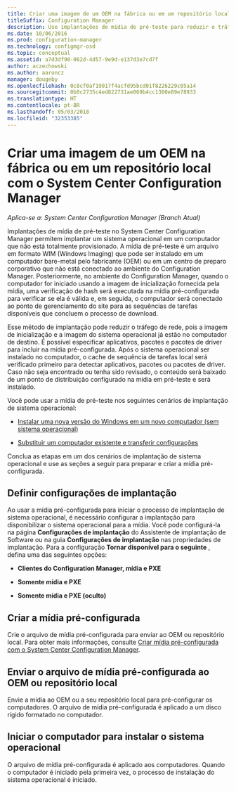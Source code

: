 ```yaml
---
title: Criar uma imagem de um OEM na fábrica ou em um repositório local
titleSuffix: Configuration Manager
description: Use implantações de mídia de pré-teste para reduzir o tráfego de rede ao implantar um sistema operacional em um computador que não está totalmente provisionado.
ms.date: 10/06/2016
ms.prod: configuration-manager
ms.technology: configmgr-osd
ms.topic: conceptual
ms.assetid: a7d3df90-062d-4d57-9e9d-e137d3e7cd7f
author: aczechowski
ms.author: aaroncz
manager: dougeby
ms.openlocfilehash: 0c8cf0af19017f4acfd95bcd01f8226229c05a14
ms.sourcegitcommit: 0b0c2735c4ed822731ae069b4cc1380e89e78933
ms.translationtype: HT
ms.contentlocale: pt-BR
ms.lasthandoff: 05/03/2018
ms.locfileid: "32353385"
---
```

# <a name="create-an-image-for-an-oem-in-factory-or-a-local-depot-with-system-center-configuration-manager"></a>Criar uma imagem de um OEM na fábrica ou em um repositório local com o System Center Configuration Manager

*Aplica-se a: System Center Configuration Manager (Branch Atual)*

Implantações de mídia de pré-teste no System Center Configuration Manager permitem implantar um sistema operacional em um computador que não está totalmente provisionado. A mídia de pré-teste é um arquivo em formato WIM (Windows Imaging) que pode ser instalado em um computador bare-metal pelo fabricante (OEM) ou em um centro de preparo corporativo que não está conectado ao ambiente do Configuration Manager. Posteriormente, no ambiente do Configuration Manager, quando o computador for iniciado usando a imagem de inicialização fornecida pela mídia, uma verificação de hash será executada na mídia pré-configurada para verificar se ela é válida e, em seguida, o computador será conectado ao ponto de gerenciamento do site para as sequências de tarefas disponíveis que concluem o processo de download.


Esse método de implantação pode reduzir o tráfego de rede, pois a imagem de inicialização e a imagem do sistema operacional já estão no computador de destino. É possível especificar aplicativos, pacotes e pacotes de driver para incluir na mídia pré-configurada. Após o sistema operacional ser instalado no computador, o cache de sequência de tarefas local será verificado primeiro para detectar aplicativos, pacotes ou pacotes de driver. Caso não seja encontrado ou tenha sido revisado, o conteúdo será baixado de um ponto de distribuição configurado na mídia em pré-teste e será instalado.  

 Você pode usar a mídia de pré-teste nos seguintes cenários de implantação de sistema operacional:  

-   [Instalar uma nova versão do Windows em um novo computador (sem sistema operacional)](install-new-windows-version-new-computer-bare-metal.md)  

-   [Substituir um computador existente e transferir configurações](replace-an-existing-computer-and-transfer-settings.md)  

 Conclua as etapas em um dos cenários de implantação de sistema operacional e use as seções a seguir para preparar e criar a mídia pré-configurada.  

## <a name="configure-deployment-settings"></a>Definir configurações de implantação  
 Ao usar a mídia pré-configurada para iniciar o processo de implantação de sistema operacional, é necessário configurar a implantação para disponibilizar o sistema operacional para a mídia. Você pode configurá-la na página **Configurações de implantação** do Assistente de implantação de Software ou na guia **Configurações de implantação** nas propriedades de implantação.  Para a configuração **Tornar disponível para o seguinte** , defina uma das seguintes opções:  

-   **Clientes do Configuration Manager, mídia e PXE**  

-   **Somente mídia e PXE**  

-   **Somente mídia e PXE (oculto)**  

## <a name="create-the-prestaged-media"></a>Criar a mídia pré-configurada  
 Crie o arquivo de mídia pré-configurada para enviar ao OEM ou repositório local. Para obter mais informações, consulte [Criar mídia pré-configurada com o System Center Configuration Manager](create-prestaged-media.md).  

## <a name="send-the-prestaged-media-file-to-the-oem-or-local-depot"></a>Enviar o arquivo de mídia pré-configurada ao OEM ou repositório local  
 Envie a mídia ao OEM ou a seu repositório local para pré-configurar os computadores. O arquivo de mídia pré-configurada é aplicado a um disco rígido formatado no computador.  

## <a name="start-the-computer-to-install-the-operating-system"></a>Iniciar o computador para instalar o sistema operacional  
 O arquivo de mídia pré-configurada é aplicado aos computadores. Quando o computador é iniciado pela primeira vez, o processo de instalação do sistema operacional é iniciado.  
